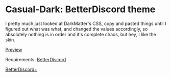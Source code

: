 # Casual-Dark: BetterDiscord theme

I pretty much just looked at DarkMatter's CSS, copy and pasted things until I figured out what was what, and changed the values accordingly, so absolutely nothing is in order and it's complete chaos, but hey, I like the skin.

[Preview](http://i.imgur.com/lJyhhCw.png)

Requirements:
[BetterDiscord](https://betterdiscord.net/)

[BetterDiscord+](https://github.com/Bluscream/BetterDiscord-Plugins-and-Themes)

